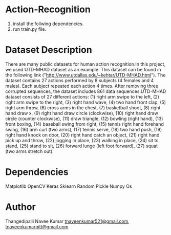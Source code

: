 
Action-Recognition
============================================
1. install the follwing dependencies.
2. run train.py file.


Dataset Description
=================================================
There are many public datasets for human action recognition.In this project, we used UTD-MHAD dataset as an example. This dataset can be found in the following link ("http://www.utdallas.edu/~kehtar/UTD-MHAD.html"). The dataset contains 27 actions performed by 8 subjects (4 females and 4 males). Each subject repeated each action 4 times. After removing three corrupted sequences, the dataset includes 861 data sequences.UTD-MHAD dataset consists of 27 different actions: (1) right arm swipe to the left, (2) right arm swipe to the right, (3) right hand wave, (4) two hand front clap, (5) right arm throw, (6) cross arms in the chest, (7) basketball shoot, (8) right hand draw x, (9) right hand draw circle (clockwise), (10) right hand draw circle (counter clockwise), (11) draw triangle, (12) bowling (right hand), (13) front boxing, (14) baseball swing from right, (15) tennis right hand forehand swing, (16) arm curl (two arms), (17) tennis serve, (18) two hand push, (19) right hand knock on door, (20) right hand catch an object, (21) right hand pick up and throw, (22) jogging in place, (23) walking in place, (24) sit to stand, (25) stand to sit, (26) forward lunge (left foot forward), (27) squat (two arms stretch out).

Dependencies
=================================================

 Matplotlib 
 OpenCV
 Keras
 Sklearn
 Random
 Pickle
 Numpy
 Os

Author 
=================================================

 Thangedipalli Navee Kumar
 <tnaveenkumar521@gmail.com>, <tnaveenkumarnitt@gmail.com>
